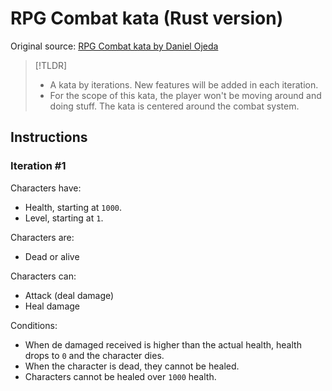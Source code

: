 # RPG Combat kata (Rust version)

Original source: [RPG Combat kata by Daniel Ojeda](https://www.slideshare.net/DanielOjedaLoisel/rpg-combat-kata)

> [!TLDR]
>
> - A kata by iterations. New features will be added in each iteration.
> - For the scope of this kata, the player won't be moving around and doing stuff. The kata is centered around the combat system.

## Instructions

### Iteration #1

Characters have:

- Health, starting at `1000`.
- Level, starting at `1`.

Characters are:

- Dead or alive

Characters can:

- Attack (deal damage)
- Heal damage

Conditions:

- When de damaged received is higher than the actual health, health drops to `0` and the character dies.
- When the character is dead, they cannot be healed.
- Characters cannot be healed over `1000` health.
